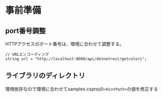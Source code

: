 # 事前準備

## port番号調整

HTTPアクセスのポート番号は、環境に合わせて調整する。

```
// URLエンコーディング
string url = "http://localhost:8080/api/dotnetrest/getcolors";
```

## ライブラリのディレクトリ

環境依存なので環境に合わせてsamples.csprojの`<HintPath>`の値を修正する
